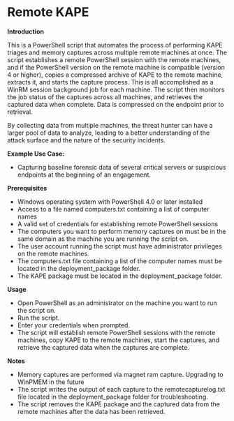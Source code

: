 # Remote KAPE 

**Introduction**

This is a PowerShell script that automates the process of performing KAPE triages and memory captures across multiple remote machines at once. The script establishes a remote PowerShell session with the remote machines, and if the PowerShell version on the remote machine is compatible (version 4 or higher), copies a compressed archive of KAPE to the remote machine, extracts it, and starts the capture process. This is all accomplished as a WinRM session background job for each machine. The script then monitors the job status of the captures across all machines, and retrieves the captured data when complete. Data is compressed on the endpoint prior to retrieval.

By collecting data from multiple machines, the threat hunter can have a larger pool of data to analyze, leading to a better understanding of the attack surface and the nature of the security incidents.

**Example Use Case:**
- Capturing baseline forensic data of several critical servers or suspicious endpoints at the beginning of an engagement.

**Prerequisites**
- Windows operating system with PowerShell 4.0 or later installed
- Access to a file named computers.txt containing a list of computer names
- A valid set of credentials for establishing remote PowerShell sessions
- The computers you want to perform memory captures on must be in the same domain as the machine you are running the script on.
- The user account running the script must have administrator privileges on the remote machines.
- The computers.txt file containing a list of the computer names must be located in the deployment_package folder.
- The KAPE package must be located in the deployment_package folder.

**Usage**
- Open PowerShell as an administrator on the machine you want to run the script on.
- Run the script.
- Enter your credentials when prompted.
- The script will establish remote PowerShell sessions with the remote machines, copy KAPE to the remote machines, start the captures, and retrieve the captured data when the captures are complete.

**Notes**
- Memory captures are performed via magnet ram capture. Upgrading to WinPMEM in the future
- The script writes the output of each capture to the remotecapturelog.txt file located in the deployment_package folder for troubleshooting.
- The script removes the KAPE package and the captured data from the remote machines after the data has been retrieved.
